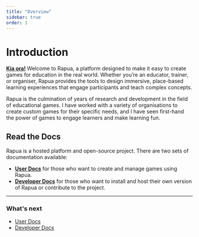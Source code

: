 ```yaml
---
title: "Overview"
sidebar: true
order: 1
---
```


# Introduction

**[Kia ora!](https://www.google.com/search?q=kia+ora)** Welcome to Rapua, a platform designed to make it easy to create games for education in the real world. Whether you’re an educator, trainer, or organiser, Rapua provides the tools to design immersive, place-based learning experiences that engage participants and teach complex concepts.

Rapua is the culmination of years of research and development in the field of educational games. I have worked with a variety of organisations to create custom games for their specific needs, and I have seen first-hand the power of games to engage learners and make learning fun.

## Read the Docs

Rapua is a hosted platform and open-source project. There are two sets of documentation available:

- [**User Docs**](/docs/user/) for those who want to create and manage games using Rapua.
- [**Developer Docs**](/docs/developer/) for those who want to install and host their own version of Rapua or contribute to the project.

---

### What's next

- [User Docs](/docs/user/)
- [Developer Docs](/docs/developer/)
